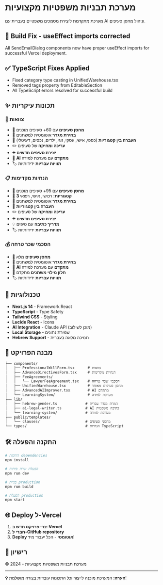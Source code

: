 # מערכת תבניות משפטיות מקצועיות

מערכת מתקדמת ליצירת מסמכים משפטיים בעברית עם AI וניהול מחסן סעיפים.

## 🔧 Build Fix - useEffect imports corrected
All SendEmailDialog components now have proper useEffect imports for successful Vercel deployment.

## ✅ TypeScript Fixes Applied
- Fixed category type casting in UnifiedWarehouse.tsx
- Removed tags property from EditableSection
- All TypeScript errors resolved for successful build

## ✨ תכונות עיקריות

### 📜 צוואות
- 🏪 **מחסן סעיפים** עם 60+ סעיפים מוכנים
- 👥 **בחירת מגדר** אוטומטית למשתנים
- 🔄 **העברה בין קטגוריות** (כספי, אישי, עסקי, זוגי, ילדים, נכסים, דיגיטלי)
- ✏️ **עריכה ומחיקה** של סעיפים
- ➕ **יצירת סעיפים חדשים**
- 🤖 **AI מתקדם** עם מערכת למידה
- 🏷️ **תוויות עבריות** ידידותיות

### 📋 הנחיות מקדימות
- 🏪 **מחסן סעיפים** עם 95+ סעיפים מוכנים
- 📂 **3 קטגוריות:** רכושי, אישי, רפואי
- 👥 **בחירת מגדר** אוטומטית למשתנים
- 🔄 **העברה בין קטגוריות**
- ✏️ **עריכה ומחיקה** של סעיפים
- ➕ **יצירת סעיפים חדשים**
- 💡 **מדריך כתיבה** עם טיפים
- 🏷️ **תוויות עבריות** ידידותיות

### 💰 הסכמי שכר טרחה
- 🏪 **מחסן סעיפים** מלא
- 👥 **בחירת מגדר** אוטומטית למשתנים
- 🤖 **AI מתקדם** עם מערכת למידה
- 📝 **חלון מילוי משתנים** מתקדם
- 🏷️ **תוויות עבריות** ידידותיות

## 🚀 טכנולוגיות

- **Next.js 14** - Framework React
- **TypeScript** - Type Safety
- **Tailwind CSS** - Styling
- **Lucide React** - Icons
- **AI Integration** - Claude API (מוכן לשילוב)
- **Local Storage** - שמירת נתונים
- **Hebrew Support** - תמיכה מלאה בעברית

## 📁 מבנה הפרויקט

```
├── components/
│   ├── ProfessionalWillForm.tsx      # צוואות
│   ├── AdvanceDirectivesForm.tsx     # הנחיות מקדימות
│   ├── FeeAgreements/
│   │   └── LawyerFeeAgreement.tsx    # הסכמי שכר טרחה
│   ├── UnifiedWarehouse.tsx          # מחסן סעיפים מאוחד
│   ├── AdvancedAIImprover.tsx        # AI מתקדם
│   └── LearningSystem/               # מערכת למידה
├── lib/
│   ├── hebrew-gender.ts             # המרת מגדר עברית
│   ├── ai-legal-writer.ts           # AI כתיבה משפטית
│   └── learning-system/             # מערכת למידה
├── public/templates/
│   └── clauses/                     # מחסני סעיפים
└── types/                           # הגדרות TypeScript
```

## 🛠️ התקנה והפעלה

```bash
# התקנת dependencies
npm install

# הפעלת שרת פיתוח
npm run dev

# בניית production
npm run build

# הפעלת production
npm start
```

## 🌐 Deploy ל-Vercel

1. **צרי פרויקט חדש ב-Vercel**
2. **חברי ל-GitHub repository**
3. **Deploy אוטומטי** - הכל יעבוד מיד!

## 📝 רישיון

© 2024 - מערכת תבניות משפטיות מקצועיות

--- 

**💡 הערה:** המערכת מוכנה לייצור וכל התכונות עובדות בצורה מושלמת!
